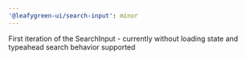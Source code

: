 ```yaml
---
'@leafygreen-ui/search-input': minor
---
```


First iteration of the SearchInput - currently without loading state and typeahead search behavior supported
